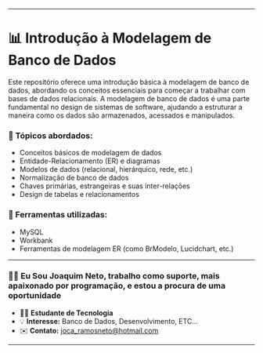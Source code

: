 
---

# 📊 Introdução à Modelagem de Banco de Dados

Este repositório oferece uma introdução básica à modelagem de banco de dados, abordando os conceitos essenciais para começar a trabalhar com bases de dados relacionais. A modelagem de banco de dados é uma parte fundamental no design de sistemas de software, ajudando a estruturar a maneira como os dados são armazenados, acessados e manipulados.

### 🔑 Tópicos abordados:

- Conceitos básicos de modelagem de dados
- Entidade-Relacionamento (ER) e diagramas
- Modelos de dados (relacional, hierárquico, rede, etc.)
- Normalização de banco de dados
- Chaves primárias, estrangeiras e suas inter-relações
- Design de tabelas e relacionamentos

### 🔧 Ferramentas utilizadas:
- MySQL
- Workbank
- Ferramentas de modelagem ER (como BrModelo, Lucidchart, etc.)

---

### 👨‍💻 Eu Sou Joaquim Neto, trabalho como suporte, mais apaixonado por programação, e estou a procura de uma oportunidade

- 🧑‍🎓 **Estudante de Tecnologia**
- 💡 **Interesse:** Banco de Dados, Desenvolvimento, ETC...
- ✉️ **Contato:** joca_ramosneto@hotmail.com

---


